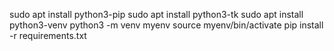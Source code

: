 
sudo apt install python3-pip
sudo apt install python3-tk
sudo apt install python3-venv
python3 -m venv myenv
source myenv/bin/activate
pip install -r requirements.txt
